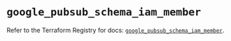 # `google_pubsub_schema_iam_member`

Refer to the Terraform Registry for docs: [`google_pubsub_schema_iam_member`](https://registry.terraform.io/providers/hashicorp/google-beta/6.33.0/docs/resources/google_pubsub_schema_iam_member).
